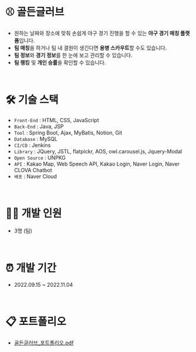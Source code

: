 # ⚾ 골든글러브
- 원하는 날짜와 장소에 맞춰 손쉽게 야구 경기 진행을 할 수 있는 **야구 경기 매칭 플랫폼**입니다. <br>
- **팀 매칭**을 하거나 팀 내 결원이 생긴다면 **용병 스카우트**할 수도 있습니다. <br>
- **팀 정보**와 **경기 정보**를 한 눈에 보고 관리할 수 있습니다. <br>
- **팀 랭킹** 및 **개인 승률**을 확인할 수 있습니다. <br>

<br>

# 🛠 기술 스택
- `Front-End` : HTML, CSS, JavaScript
- `Back-End` : Java, JSP
- `Tool` : Spring Boot, Ajax, MyBatis, Notion, Git
- `Database` : MySQL
- `CI/CD` : Jenkins
- `Library` : JQuery, JSTL, flatpickr, AOS, owl.carousel.js, Jquery-Modal
- `Open Source` : UNPKG
- `API` : Kakao Map, Web Speech API, Kakao Login, Naver Login, Naver CLOVA Chatbot
- `배포` : Naver Cloud

<br>

# 👩‍💻 개발 인원
- 3명 (팀)

<br>

# ⏰ 개발 기간
- 2022.09.15 ~ 2022.11.04

<br>

# 📋 포트폴리오
- [골든글러브_포트폴리오.pdf](https://github.com/suebin/Goldenglove/files/11584623/_.pdf)

